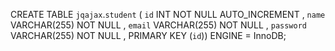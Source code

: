 <!-- sql -->
CREATE TABLE `jqajax`.`student` ( `id` INT NOT NULL AUTO_INCREMENT , `name` VARCHAR(255) NOT NULL , `email` VARCHAR(255) NOT NULL , `password` VARCHAR(255) NOT NULL , PRIMARY KEY (`id`)) ENGINE = InnoDB;